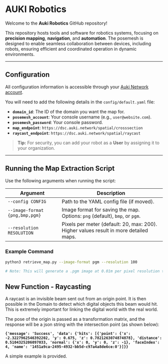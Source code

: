 # AUKI Robotics  

Welcome to the **Auki Robotics** GitHub repository!  

This repository hosts tools and software for robotics systems, focusing on **precision mapping**, **navigation**, and **automation**. The posemesh is designed to enable seamless collaboration between devices, including robots, ensuring efficient and coordinated operation in dynamic environments.  

---

## Configuration  

All configuration information is accessible through your [Auki Network account](https://console.auki.network/login).  

You will need to add the following details in the `config/default.yaml` file:  

- **`domain_id`**: The ID of the domain you want the map for.
- **`posemesh_account`**: Your console username (e.g., `user@website.com`).  
- **`posemesh_password`**: Your console password.  
- **`map_endpoint`**: `https://dsc.auki.network/spatial/crosssection`  
- **`raycast_endpoint`**: `https://dsc.auki.network/spatial/raycast`

> **Tip:** For security, you can add your robot as a **User** by assigning it to your organization.  

---

## Running the Map Extraction Script  

Use the following arguments when running the script:  

| **Argument**           | **Description**                                                                       |  
|-------------------------|---------------------------------------------------------------------------------------|  
| `--config CONFIG`       | Path to the YAML config file (if moved).                                              |  
| `--image-format {png,bmp,pgm}` | Image format for saving the map. Options: `png` (default), `bmp`, or `pgm`.           |  
| `--resolution RESOLUTION` | Pixels per meter (default: 20, max: 200). Higher values result in more detailed maps. |  

### Example Command  

```bash  
python3 retrieve_map.py --image-format pgm --resolution 100  

# Note: This will generate a .pgm image at 0.01m per pixel resolution typically used by ROS / ROS2.
```


## New Function - Raycasting

A raycast is an invisible beam sent out from an origin point. It is then possible in the Domain to detect which digital objects this beam would hit. This is extremely important for linking the digital world with the real world.

The pose of the origin is passed as a transformation matrix, and the response will be a json string with the intersection point (as shown below):

**`{'message': 'Success', 'data': {'hits': [{'point': {'x': -2.3227962546392202, 'y': 0.675, 'z': 0.7821263074874878}, 'distance': 0.5104325206097033, 'normal': {'x': 0, 'y': 0, 'z': -1}, 'faceIndex': 4, 'name': '1451a9ca-2495-4932-bb5d-c97a4a8de6ce:0'}]}}`**

A simple example is provided.

